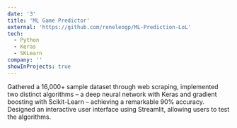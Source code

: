```yaml
---
date: '3'
title: 'ML Game Predictor'
external: 'https://github.com/reneleogp/ML-Prediction-LoL'
tech:
  - Python
  - Keras
  - SKLearn
company: ''
showInProjects: true
---
```


Gathered a 16,000+ sample dataset through web scraping, implemented two distinct algorithms – a deep neural network with Keras and gradient boosting with Scikit-Learn – achieving a remarkable 90% accuracy. Designed an interactive user interface using Streamlit, allowing users to test the algorithms.
